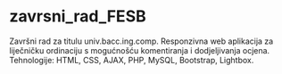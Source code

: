 # zavrsni_rad_FESB
Završni rad za titulu univ.bacc.ing.comp. 
Responzivna web aplikacija za liječničku ordinaciju s mogućnošću komentiranja i dodjeljivanja ocjena.
Tehnologije: HTML, CSS, AJAX, PHP, MySQL, Bootstrap, Lightbox.
